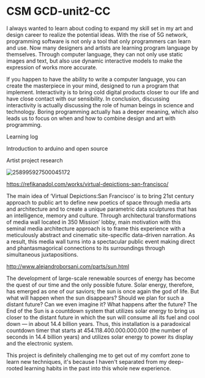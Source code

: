 # CSM GCD-unit2-CC
I always wanted to learn about coding to expand my skill set in my art and design career to realize the potential ideas.
With the rise of 5G network, programming software is not only a tool that only programmers can learn and use. Now many designers and artists are learning program language by themselves. Through computer language, they can not only use static images and text, but also use dynamic interactive models to make the expression of works more accurate.

If you happen to have the ability to write a computer language, you can create the masterpiece in your mind, designed to run a program that implement.
Interactivity is to bring cold digital products closer to our life and have close contact with our sensibility. In conclusion, discussing interactivity is actually discussing the role of human beings in science and technology. Boring programming actually has a deeper meaning, which also leads us to focus on when and how to combine design and art with programming.

Learning log

Introduction to arduino and open source

Artist project research

![258995927500045172](https://user-images.githubusercontent.com/93599833/140442648-11ecdd89-b2fa-427c-a017-02f83ca488b3.jpg)

https://refikanadol.com/works/virtual-depictions-san-francisco/

The main idea of ‘Virtual Depictions:San Francisco’ is to bring 21st century approach to public art to define new poetics of space through media arts and architecture and to create a unique parametric data sculptures that has an intelligence, memory and culture. Through architectural transformations of media wall located in 350 Mission’ lobby, main motivation with this seminal media architecture approach is to frame this experience with a meticulously abstract and cinematic site-specific data-driven narration. As a result, this media wall turns into a spectacular public event making direct and phantasmagorical connections to its surroundings through simultaneous juxtapositions.

http://www.alejandroborsani.com/parts/sun.html

The development of large-scale renewable sources of energy has become the quest of our time and the only possible future. Solar energy, therefore, has emerged as one of our saviors; the sun is once again the god of life. But what will happen when the sun disappears? Should we plan for such a distant future? Can we even imagine it? What happens after the future?
The End of the Sun is a countdown system that utilizes solar energy to bring us closer to the distant future in which the sun will consume all its fuel and cool down — in about 14.4 billion years. Thus, this installation is a paradoxical countdown timer that starts at 454.118.400.000.000.000 (the number of seconds in 14.4 billion years) and utilizes solar energy to power its display and the electronic system.

This project is definitely challenging me to get out of my comfort zone to learn new techniques, it's because I haven't separated from my deep-rooted learning habits in the past into this whole new experience.
